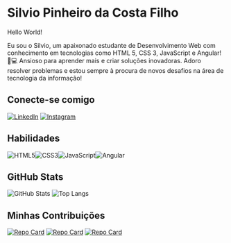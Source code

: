 # Silvio Pinheiro da Costa Filho
Hello World!

Eu sou o Silvio, um apaixonado estudante de Desenvolvimento Web com conhecimento em tecnologias como HTML 5, CSS 3, JavaScript e Angular! 🚀💻
Ansioso para aprender mais e criar soluções inovadoras. Adoro resolver problemas e estou sempre à procura de novos desafios na área de tecnologia da informação!
## Conecte-se comigo
[![LinkedIn](https://img.shields.io/badge/LinkedIn-000?style=for-the-badge&logo=linkedin&logoColor=0E76A8)](https://www.linkedin.com/in/silviofilho98/) [![Instagram](https://img.shields.io/badge/Instagram-000?style=for-the-badge&logo=instagram)](https://www.instagram.com/silvio_pinheiro98/)
## Habilidades
![HTML5](https://img.shields.io/badge/HTML5-000?style=for-the-badge&logo=html5)![CSS3](https://img.shields.io/badge/CSS3-000?style=for-the-badge&logo=css3&logoColor=264CE4)![JavaScript](https://img.shields.io/badge/JavaScript-000?style=for-the-badge&logo=javascript)![Angular](https://img.shields.io/badge/Angular-000?style=for-the-badge&logo=angular&logoColor=C3002F)
## GitHub Stats
![GitHub Stats](https://github-readme-stats.vercel.app/api?username=Silviop301&theme=transparent&bg_color=000&border_color=30A3DC&show_icons=true&icon_color=30A3DC&title_color=E94D5F&text_color=FFF)
![Top Langs](https://github-readme-stats-git-masterrstaa-rickstaa.vercel.app/api/top-langs/?username=Silviop301&layout=compact&bg_color=000&border_color=30A3DC&title_color=E94D5F&text_color=FFF)
## Minhas Contribuições
[![Repo Card](https://github-readme-stats.vercel.app/api/pin/?username=Silviop301&repo=ISF&bg_color=000&border_color=30A3DC&show_icons=true&icon_color=30A3DC&title_color=E94D5F&text_color=FFF)](https://github.com/Silviop301/ISF)
[![Repo Card](https://github-readme-stats.vercel.app/api/pin/?username=Silviop301&repo=js-developer-pokedex&bg_color=000&border_color=30A3DC&show_icons=true&icon_color=30A3DC&title_color=E94D5F&text_color=FFF)](https://github.com/Silviop301/js-developer-pokedex)
[![Repo Card](https://github-readme-stats.vercel.app/api/pin/?username=Silviop301&repo=hash_and_encrypt_tool&bg_color=000&border_color=30A3DC&show_icons=true&icon_color=30A3DC&title_color=E94D5F&text_color=FFF)](https://github.com/Silviop301/hash_and_encrypt_tool)

